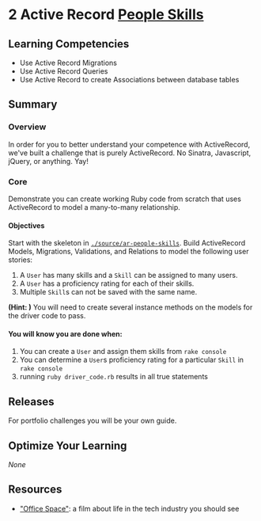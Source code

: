 # 2 Active Record [People Skills][office space]

## Learning Competencies

* Use Active Record Migrations
* Use Active Record Queries
* Use Active Record to create Associations between database tables

## Summary

### Overview

In order for you to better understand your competence with ActiveRecord, we've
built a challenge that is purely ActiveRecord. No Sinatra, Javascript, jQuery,
or anything. Yay!

### Core

Demonstrate you can create working Ruby code from scratch that uses ActiveRecord
to model a many-to-many relationship.

#### Objectives

Start with the skeleton in [`./source/ar-people-skills`][office space].  Build
ActiveRecord Models, Migrations, Validations, and Relations to model the
following user stories:

1. A `User` has many skills and a `Skill` can be assigned to many users.
2. A `User` has a proficiency rating for each of their skills.
3. Multiple `Skill`s can not be saved with the same name.

**(Hint: )** You will need to create several instance methods on the models for the driver code to pass.

#### You will know you are done when:

1. You can create a `User` and assign them skills from `rake console`
2. You can determine a `User`s proficiency rating for a particular `Skill` in `rake console`
3. running `ruby driver_code.rb` results in all true statements

## Releases

For portfolio challenges you will be your own guide.

## Optimize Your Learning

_None_

## Resources

* ["Office Space"][office space]: a film about life in the tech industry you should see

[office space]:   http://www.youtube.com/watch?v=RAY27NU1Jog
